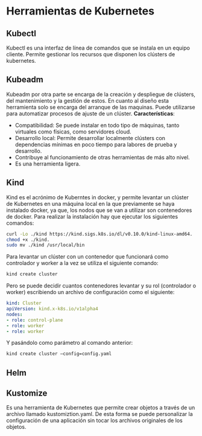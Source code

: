 # Herramientas de Kubernetes

## Kubectl

Kubectl es una interfaz de línea de comandos que se instala en un equipo cliente. Permite gestionar los recursos que disponen los clústers de kubernetes.

## Kubeadm

Kubeadm por otra parte se encarga de la creación y despliegue de clústers, del mantenimiento y la gestión de estos. En cuanto al diseño esta herramienta solo se encarga del arranque de las maquinas. Puede utilizarse para automatizar procesos de ajuste de un clúster.
**Características**:
* Compatibilidad: Se puede instalar en todo tipo de máquinas, tanto virtuales como físicas, como servidores cloud.
* Desarrollo local: Permite desarrollar localmente clústers con dependencias mínimas en poco tiempo para labores de prueba y desarrollo.
* Contribuye al funcionamiento de otras herramientas de más alto nivel.
* Es una herramienta ligera.
## Kind

Kind es el acrónimo de Kuberntes in docker, y permite levantar un clúster de Kubernetes en una máquina local en la que previamente se haya instalado docker, ya que, los nodos que se van a utilizar son contenedores de docker. 
Para realizar la instalación hay que ejecutar los siguientes comandos:
```bash
curl -Lo ./kind https://kind.sigs.k8s.io/dl/v0.10.0/kind-linux-amd64.
chmod +x ./kind.
sudo mv ./kind /usr/local/bin
```
Para levantar un clúster con un contenedor que funcionará como controlador y worker a la vez se utiliza el siguiente comando:
```bash
kind create cluster 
```
Pero se puede decidir cuantos contenedores levantar y su rol (controlador o worker) escribiendo un archivo de configuración como el siguiente:
```yaml
kind: Cluster
apiVersion: kind.x-k8s.io/v1alpha4
nodes:
- role: control-plane
- role: worker
- role: worker
```
Y pasándolo como parámetro al comando anterior:
```bash
kind create cluster –config=config.yaml
```

## Helm

## Kustomize

Es una herramienta de Kubernetes que permite crear objetos a través de un archivo llamado kustomiztion.yaml. De esta forma se puede personalizar la configuración de una aplicación sin tocar los archivos originales de los objetos.
